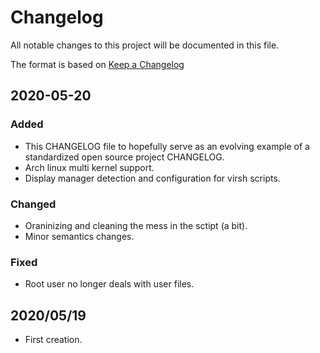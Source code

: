 # Changelog
All notable changes to this project will be documented in this file.

The format is based on [Keep a Changelog](https://keepachangelog.com/en/1.0.0/)

## 2020-05-20
### Added
- This CHANGELOG file to hopefully serve as an evolving example of a standardized open source project CHANGELOG.
- Arch linux multi kernel support.
- Display manager detection and configuration for virsh scripts. 
### Changed
- Oraninizing and cleaning the mess in the sctipt (a bit).
- Minor semantics changes.
### Fixed
- Root user no longer deals with user files.

## 2020/05/19
- First creation.
